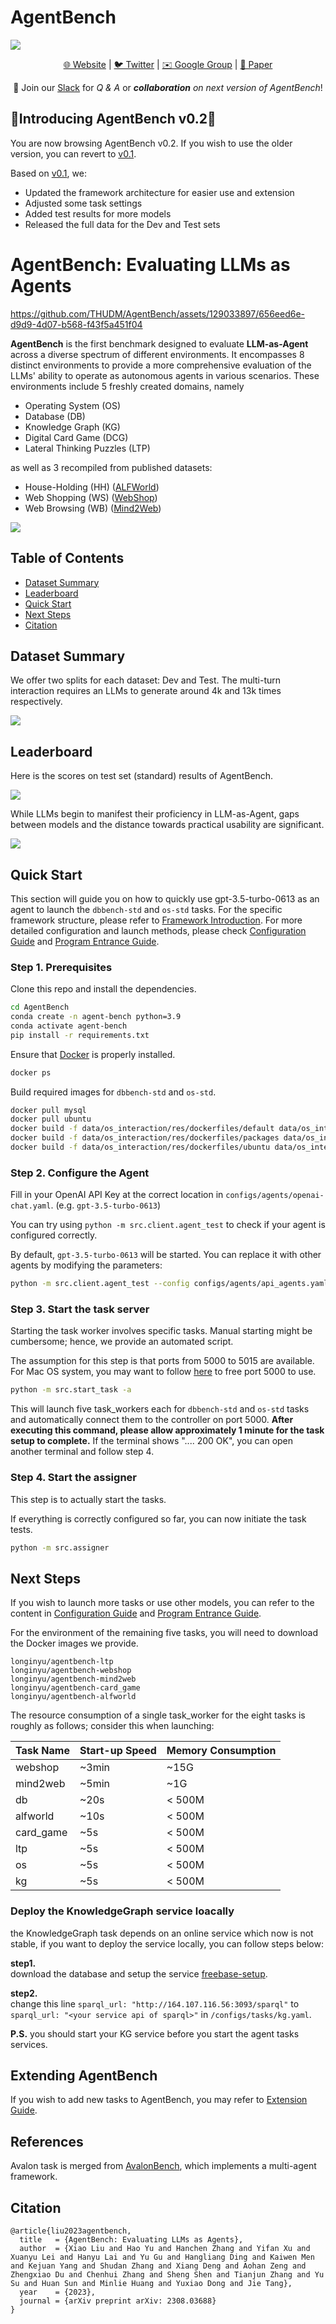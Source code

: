 # AgentBench

![](./assets/cover.jpg)

<p align="center">
   <a href="https://llmbench.ai" target="_blank">🌐 Website</a> | <a href="https://twitter.com/thukeg" target="_blank">🐦 Twitter</a> | <a href="mailto:agentbench@googlegroups.com">✉️ Google Group</a> | <a href="https://arxiv.org/abs/2308.03688" target="_blank">📃 Paper </a>
</p>

<p align="center">
👋 Join our <a href="https://join.slack.com/t/agentbenchcol-huw1944/shared_invite/zt-20ixabcuv-31cFLBAkqGQxQkJqrWVEVg" target="_blank">Slack</a>  for <i>Q & A</i> or <i><b>collaboration</b> on next version of AgentBench</i>!
</p>

## 📌Introducing AgentBench v0.2🎉

You are now browsing AgentBench v0.2. If you wish to use the older version, you can revert to [v0.1](https://github.com/THUDM/AgentBench/tree/v0.1).

Based on [v0.1](https://github.com/THUDM/AgentBench/tree/v0.1), we:

-   Updated the framework architecture for easier use and extension
-   Adjusted some task settings
-   Added test results for more models
-   Released the full data for the Dev and Test sets

# AgentBench: Evaluating LLMs as Agents

https://github.com/THUDM/AgentBench/assets/129033897/656eed6e-d9d9-4d07-b568-f43f5a451f04

**AgentBench** is the first benchmark designed to evaluate **LLM-as-Agent** across a diverse spectrum of different
environments. It encompasses 8 distinct environments to provide a more comprehensive evaluation of the LLMs' ability to
operate as autonomous agents in various scenarios. These environments include 5 freshly created domains, namely

-   Operating System (OS)
-   Database (DB)
-   Knowledge Graph (KG)
-   Digital Card Game (DCG)
-   Lateral Thinking Puzzles (LTP)

as well as 3 recompiled from published datasets:

-   House-Holding (HH) ([ALFWorld](https://github.com/alfworld/alfworld))
-   Web Shopping (WS) ([WebShop](https://github.com/princeton-nlp/webshop))
-   Web Browsing (WB) ([Mind2Web](https://github.com/OSU-NLP-Group/Mind2Web))

![](./assets/agentbench.png)

## Table of Contents

-   [Dataset Summary](#dataset-summary)
-   [Leaderboard](#leaderboard)
-   [Quick Start](#quick-start)
-   [Next Steps](#next-steps)
-   [Citation](#citation)

## Dataset Summary

We offer two splits for each dataset: Dev and Test. The multi-turn interaction requires an LLMs to generate around 4k
and 13k times respectively.

![](./assets/statistics.png)

## Leaderboard

Here is the scores on test set (standard) results of AgentBench.

![](./assets/leaderboard.png)

While LLMs begin to manifest their proficiency in LLM-as-Agent, gaps between models and the distance towards practical
usability are significant.

![](./assets/intro.png)

## Quick Start

This section will guide you on how to quickly use gpt-3.5-turbo-0613 as an agent to launch the `dbbench-std` and `os-std` tasks.
For the specific framework structure, please refer to [Framework Introduction](docs/Introduction_en.md).
For more detailed configuration and launch methods, please check [Configuration Guide](docs/Config_en.md)
and [Program Entrance Guide](docs/Entrance_en.md).

### Step 1. Prerequisites

Clone this repo and install the dependencies.

```bash
cd AgentBench
conda create -n agent-bench python=3.9
conda activate agent-bench
pip install -r requirements.txt
```

Ensure that [Docker](https://www.docker.com/) is properly installed.

```bash
docker ps
```

Build required images for `dbbench-std` and `os-std`.

```bash
docker pull mysql
docker pull ubuntu
docker build -f data/os_interaction/res/dockerfiles/default data/os_interaction/res/dockerfiles --tag local-os/default
docker build -f data/os_interaction/res/dockerfiles/packages data/os_interaction/res/dockerfiles --tag local-os/packages
docker build -f data/os_interaction/res/dockerfiles/ubuntu data/os_interaction/res/dockerfiles --tag local-os/ubuntu
```

### Step 2. Configure the Agent

Fill in your OpenAI API Key at the correct location in `configs/agents/openai-chat.yaml`. (e.g. `gpt-3.5-turbo-0613`)

You can try using `python -m src.client.agent_test` to check if your agent is configured correctly.

By default, `gpt-3.5-turbo-0613` will be started. You can replace it with other agents by modifying the parameters:

```bash
python -m src.client.agent_test --config configs/agents/api_agents.yaml --agent gpt-3.5-turbo-0613
```

### Step 3. Start the task server

Starting the task worker involves specific tasks. Manual starting might be cumbersome; hence, we provide an automated
script.

The assumption for this step is that ports from 5000 to 5015 are available. For Mac OS system, you may want to follow [here](https://stackoverflow.com/questions/69955686/why-cant-i-run-the-project-on-port-5000) to free port 5000 to use.

```bash
python -m src.start_task -a
```

This will launch five task_workers each for `dbbench-std` and `os-std` tasks and automatically connect them
to the controller on port 5000. **After executing this command, please allow approximately 1 minute for the task setup to complete.** If the terminal shows ".... 200 OK", you can open another terminal and follow step 4.

### Step 4. Start the assigner

This step is to actually start the tasks.

If everything is correctly configured so far, you can now initiate the task tests.

```bash
python -m src.assigner
```

## Next Steps

If you wish to launch more tasks or use other models, you can refer to the content
in [Configuration Guide](docs/Config_en.md) and [Program Entrance Guide](docs/Entrance_en.md).

For the environment of the remaining five tasks, you will need to download the Docker images we provide.

```
longinyu/agentbench-ltp
longinyu/agentbench-webshop
longinyu/agentbench-mind2web
longinyu/agentbench-card_game
longinyu/agentbench-alfworld
```

The resource consumption of a single task_worker for the eight tasks is roughly as follows; consider this when
launching:

| Task Name | Start-up Speed | Memory Consumption |
| --------- | -------------- | ------------------ |
| webshop   | ~3min          | ~15G               |
| mind2web  | ~5min          | ~1G                |
| db        | ~20s           | < 500M             |
| alfworld  | ~10s           | < 500M             |
| card_game | ~5s            | < 500M             |
| ltp       | ~5s            | < 500M             |
| os        | ~5s            | < 500M             |
| kg        | ~5s            | < 500M             |


### Deploy the KnowledgeGraph service loacally
the KnowledgeGraph task depends on an online service which now is not stable, if you want to deploy the service locally, you can follow steps below:

**step1.** <br />
download the database and setup the service [freebase-setup](https://github.com/dki-lab/Freebase-Setup).


**step2.** <br />
change this line `sparql_url: "http://164.107.116.56:3093/sparql"` to `sparql_url: "<your service api of sparql>"` in `/configs/tasks/kg.yaml`.

**P.S.** you should start your KG service before you start the agent tasks services.

## Extending AgentBench

If you wish to add new tasks to AgentBench, you may refer to [Extension Guide](docs/Extension_en.md).

## References

Avalon task is merged from [AvalonBench](https://github.com/jonathanmli/Avalon-LLM/), which implements a multi-agent framework.

## Citation

```
@article{liu2023agentbench,
  title   = {AgentBench: Evaluating LLMs as Agents},
  author  = {Xiao Liu and Hao Yu and Hanchen Zhang and Yifan Xu and Xuanyu Lei and Hanyu Lai and Yu Gu and Hangliang Ding and Kaiwen Men and Kejuan Yang and Shudan Zhang and Xiang Deng and Aohan Zeng and Zhengxiao Du and Chenhui Zhang and Sheng Shen and Tianjun Zhang and Yu Su and Huan Sun and Minlie Huang and Yuxiao Dong and Jie Tang},
  year    = {2023},
  journal = {arXiv preprint arXiv: 2308.03688}
}
```
